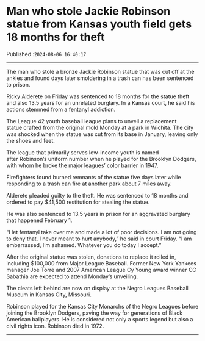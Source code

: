 # Man who stole Jackie Robinson statue from Kansas youth field gets 18 months for theft

Published :`2024-08-06 16:40:17`

---

The man who stole a bronze Jackie Robinson statue that was cut off at the ankles and found days later smoldering in a trash can has been sentenced to prison.

Ricky Alderete on Friday was sentenced to 18 months for the statue theft and also 13.5 years for an unrelated burglary. In a Kansas court, he said his actions stemmed from a fentanyl addiction.

The League 42 youth baseball league plans to unveil a replacement statue crafted from the original mold Monday at a park in Wichita. The city was shocked when the statue was cut from its base in January, leaving only the shoes and feet.

The league that primarily serves low-income youth is named after Robinson’s uniform number when he played for the Brooklyn Dodgers, with whom he broke the major leagues’ color barrier in 1947.

Firefighters found burned remnants of the statue five days later while responding to a trash can fire at another park about 7 miles away.

Alderete pleaded guilty to the theft. He was sentenced to 18 months and ordered to pay $41,500 restitution for stealing the statue.

He was also sentenced to 13.5 years in prison for an aggravated burglary that happened February 1.

“I let fentanyl take over me and made a lot of poor decisions. I am not going to deny that. I never meant to hurt anybody,” he said in court Friday. “I am embarrassed, I’m ashamed. Whatever you do today I accept.”

After the original statue was stolen, donations to replace it rolled in, including $100,000 from Major League Baseball. Former New York Yankees manager Joe Torre and 2007 American League Cy Young award winner CC Sabathia are expected to attend Monday’s unveiling.

The cleats left behind are now on display at the Negro Leagues Baseball Museum in Kansas City, Missouri.

Robinson played for the Kansas City Monarchs of the Negro Leagues before joining the Brooklyn Dodgers, paving the way for generations of Black American ballplayers. He is considered not only a sports legend but also a civil rights icon. Robinson died in 1972.

---


